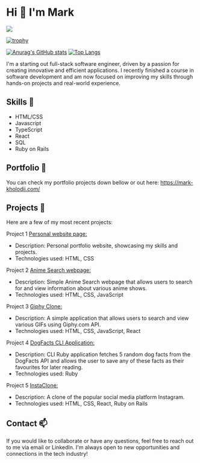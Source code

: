 # Hi 👋 I'm Mark
![](https://komarev.com/ghpvc/?username=MarkXtenda)

[![trophy](https://github-profile-trophy.vercel.app/?username=MarkXtenda)](https://github.com/ryo-ma/github-profile-trophy)

[![Anurag's GitHub stats](https://github-readme-stats.vercel.app/api?username=MarkXtenda)](https://github.com/anuraghazra/github-readme-stats)
[![Top Langs](https://github-readme-stats.vercel.app/api/top-langs/?username=MarkXtenda&layout=compact)](https://github.com/anuraghazra/github-readme-stats)

I'm a starting out full-stack software engineer, driven by a passion for creating innovative and efficient applications. I recently finished a course in software development and am now focused on improving my skills through hands-on projects and real-world experience.

## Skills 🌱
* HTML/CSS
* Javascript
* TypeScript
* React
* SQL
* Ruby on Rails

## Portfolio 🔭
You can check my portfolio projects down bellow or out here: https://mark-kholodii.com/

## Projects 🚧
Here are a few of my most recent projects:

Project 1 <a href="https://mark-kholodii.com/">Personal website page:</a>
* Description: Personal portfolio website, showcasing my skills and projects.
* Technologies used: HTML, CSS

Project 2 <a href="https://anime-search-by-mark.netlify.app/">Anime Search webpage:</a>
* Description: Simple Anime Search webpage that allows users to search for and view information about various anime shows.
* Technologies used: HTML, CSS, JavaScript

Project 3 <a href="https://giphy-clone-by-mark.netlify.app/">Giphy Clone:</a>
* Description: A simple application that allows users to search and view various GIFs using Giphy.com API.
* Technologies used: HTML, CSS, JavaScript, React

Project 4 <a href="https://github.com/MarkXtenda/Dog-Facts">DogFacts CLI Application:</a>
* Description: CLI Ruby application fetches 5 random dog facts from the DogFacts API and allows the user to save any of these facts as their favourites for later reading.
* Technologies used: Ruby

Project 5 <a href="https://github.com/MarkXtenda/instagram-clone">InstaClone:</a>
* Description: A clone of the popular social media platform Instagram.
* Technologies used: HTML, CSS, React, Ruby on Rails

## Contact 📫
If you would like to collaborate or have any questions, feel free to reach out to me via email or LinkedIn. I'm always open to new opportunities and connections in the tech industry!


<!--
**MarkXtenda/MarkXtenda** is a ✨ _special_ ✨ repository because its `README.md` (this file) appears on your GitHub profile.

Here are some ideas to get you started:

- 🔭 I’m currently working on ...
- 🌱 I’m currently learning ...
- 👯 I’m looking to collaborate on ...
- 🤔 I’m looking for help with ...
- 💬 Ask me about ...
- 📫 How to reach me: ...
- 😄 Pronouns: ...
- ⚡ Fun fact: ...
-->
